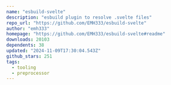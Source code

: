 ```yaml
---
name: "esbuild-svelte"
description: "esbuild plugin to resolve .svelte files"
repo_url: "https://github.com/EMH333/esbuild-svelte"
author: "emh333"
homepage: "https://github.com/EMH333/esbuild-svelte#readme"
downloads: 20103
dependents: 38
updated: "2024-11-09T17:30:04.543Z"
github_stars: 251
tags: 
  - tooling
  - preprocessor
---
```

